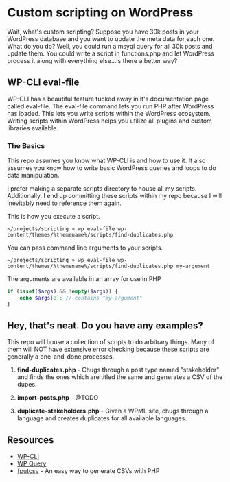 # Custom scripting on WordPress

Wait, what's custom scripting? Suppose you have 30k posts in your WordPress database and you want to update the meta data for each one. What do you do? Well, you could run a msyql query for all 30k posts and update them. You could write a script in functions.php and let WordPress process it along with everything else...is there a better way?


## WP-CLI eval-file
WP-CLI has a beautiful feature tucked away in it's documentation page called eval-file. The eval-file command lets you run PHP after WordPress has loaded. This lets you write scripts within the WordPress ecosystem. Writing scripts within WordPress helps you utilize all plugins and custom libraries available.


### The Basics

This repo assumes you know what WP-CLI is and how to use it. It also assumes you know how to write basic WordPress queries and loops to do data manipulation.

I prefer making a separate scripts directory to house all my scripts. Additionally, I end up committing these scripts within my repo because I will inevitably need to reference them again.

This is how you execute a script.
```console
~/projects/scripting » wp eval-file wp-content/themes/%themename%/scripts/find-duplicates.php
```

You can pass command line arguments to your scripts.
```console
~/projects/scripting » wp eval-file wp-content/themes/%themename%/scripts/find-duplicates.php my-argument
```

The arguments are available in an array for use in PHP

```php
if (isset($args) && !empty($args)) {
    echo $args[0]; // contains "my-argument"
}
```


## Hey, that's neat. Do you have any examples?

This repo will house a collection of scripts to do arbitrary things. Many of them will NOT have extensive error checking because these scripts are generally a one-and-done processes.


1. **find-duplicates.php** - Chugs through a post type named "stakeholder" and finds the ones which are titled the same and generates a CSV of the dupes.

2. **import-posts.php** - @TODO
3. **duplicate-stakeholders.php** - Given a WPML site, chugs through a language and creates duplicates for all available languages.

## Resources

* [WP-CLI](https://developer.wordpress.org/cli/commands/eval-file/)
* [WP Query](https://codex.wordpress.org/Class_Reference/WP_Query)
* [fputcsv](http://php.net/manual/en/function.fputcsv.php) - An easy way to generate CSVs with PHP
